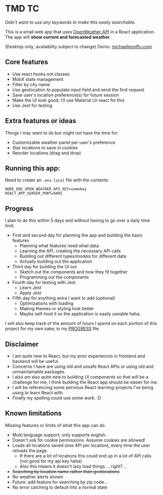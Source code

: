 # TMD TC

*Didn't want to use any keywords to make this easily searchable.*

This is a small web app that uses [OpenWeather API](https://openweathermap.org/api) in a React application.
The app will **show current and forecasted weather**.

(Desktop only; availability subject to change)
Demo: [michaelleonffu.com](https://michaelleonffu.com)

## Core features

- Use react hooks not classes
- MobX state management
- Filter by city name
- Use geolocation to populate input field and send the first request
- Save user's location preference(s) for future session
- Make the UI look good; I'll use Material UI-react for this
- Use Jest for testing

## Extra features or ideas

Things I may want to do but might not have the time for:
- Customizable weather panel per user's preference
- Star locations to save in cookies
- Reorder locations (drag and drop)

## Running this app:

Need to create an `.env.local` file with the contents

    NODE_ENV_OPEN_WEATHER_API_KEY=somekey
    REACT_APP_SERVER_PORT=6005

## Progress

I plan to do this within 5 days and without having to go over a daily time limit.
- First and second day for planning the app and building the basic features
  - Planning what features need what data
  - Learning the API, creating the necessary API calls
  - Building out different types/models for different data
  - Actually building out the application
- Third day for building the UI out
  - Sketch out the components and how they fit together
  - Programming out the components
- Fourth day for testing with Jest
  - Learn Jest
  - Apply Jest
- Fifth day for anything extra I want to add (optional)
  - Optimizations with loading
  - Making themes or styling look better
  - Maybe self-host it so the application is easily useable haha.

I will also keep track of the amount of hours I spend on each portion of this project for my own sake; in my [PROGRESS](./docs/PROGRESS.md) file.

## Disclaimer

- I am quite new to React, but my prior experiences in frontend and backend will be useful.
- Concerns I have are using old and unsafe React APIs or using old and unmaintainable packages.
- I also am also quite new to building UI components so that will be a challenge for me, I think building the React app should be easier for me.
- I will be referencing some pervious React learning-projects I've being using to learn React with.
- Finally my spelling could use some work. :D

## Known limitations

Missing features or limits of what this app can do
- Multi language support; only supports english.
- Doesn't ask for cookie permissions. Assume cookies are allowed!
- Loads all locations saved (one API per location), every time the user reloads the page.
  - If there are a lot of locations this could end up in a lot of API calls (not good for my api key haha)
  - Also this means it doesn't lazy load things.... right?...
- ~~Searching by location name rather than geolocations~~
- No weather alerts shown
- Future: add feature for searching by zip code...
- No error catching to default into a normal state